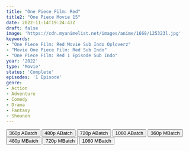 ```yaml
---
title: "One Piece Film: Red"
title2: "One Piece Movie 15"
date: 2022-11-14T19:24:43Z
draft: false
image: 'https://cdn.myanimelist.net/images/anime/1668/125323l.jpg'
keywords:
- "One Piece Film: Red Movie Sub Indo Oploverz"
- "Movie One Piece Film: Red Sub Indo"
- "One Piece Film: Red 1 Episode Sub Indo"
year: '2022'
type: 'Movie'
status: 'Complete'
episodes: '1 Episode'
genre:
- Action
- Adventure
- Comedy
- Drama
- Fantasy
- Shounen
---
```


<div class="d-g gg-5 gtc-r ai-c">
<button onclick="window.open('?barc=i04BoiyA5U_20221114/1/MP4/Kuramanime-ONEPC_MOV15-360p-Oploverz','_blank')">360p ABatch</button>
<button onclick="window.open('?barc=i04BoiyA5U_20221114/1/MP4/Kuramanime-ONEPC_MOV15-480p-Oploverz','_blank')">480p ABatch</button>
<button onclick="window.open('?barc=i04BoiyA5U_20221114/1/MP4/Kuramanime-ONEPC_MOV15-720p-Oploverz','_blank')">720p ABatch</button>
<button onclick="window.open('?barc=i04BoiyA5U_20221114/1/MP4/Kuramanime-ONEPC_MOV15-1080p-Oploverz','_blank')">1080 ABatch</button>
<button onclick="window.open('?bmed=6we9ep4w409z3i3','_blank')">360p MBatch</button>
<button onclick="window.open('?bmed=bmxuch0x4k1l5qn','_blank')">480p MBatch</button>
<button onclick="window.open('?bmed=2uck8akfwm3vvn6','_blank')">720p MBatch</button>
<button onclick="window.open('?bmed=ydg3siy8ga5ulpk','_blank')">1080 MBatch</button>
</div>